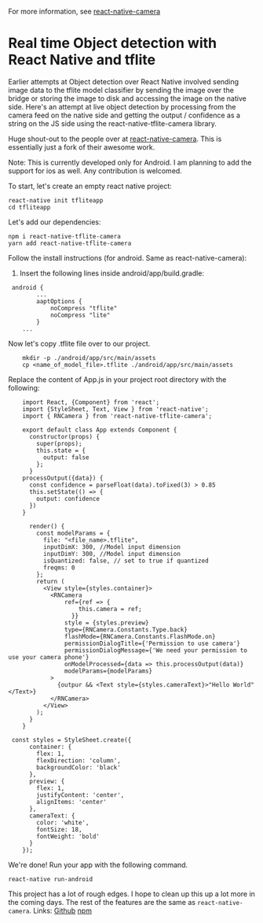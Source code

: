 For more information, see [react-native-camera](https://github.com/react-native-community/react-native-camera)

# Real time Object detection with React Native and tflite

Earlier attempts at Object detection over React Native involved sending image data to the tflite model classifier by sending the image over the bridge or storing the image to disk and accessing the image on the native side. Here's an attempt at live object detection by processing from the camera feed on the native side and getting the output / confidence as a string on the JS side using the react-native-tflite-camera library.

Huge shout-out to the people over at [react-native-camera](https://github.com/react-native-community/react-native-camera). This is essentially just a fork of their awesome work.

Note: This is currently developed only for Android. I am planning to add the support for ios as well. Any contribution is welcomed.

To start, let's create an empty react native project:

```
react-native init tfliteapp
cd tfliteapp
```

Let's add our dependencies:

```
npm i react-native-tflite-camera
yarn add react-native-tflite-camera
```

Follow the install instructions (for android. Same as react-native-camera):

1. Insert the following lines inside android/app/build.gradle:

```
 android {
        ...
        aaptOptions {
            noCompress "tflite"
            noCompress "lite"
        }
    ...
```

Now let's copy .tflite file over to our project.

```
    mkdir -p ./android/app/src/main/assets
    cp <name_of_model_file>.tflite ./android/app/src/main/assets
```

Replace the content of App.js in your project root directory with the following:

```
    import React, {Component} from 'react';
    import {StyleSheet, Text, View } from 'react-native';
    import { RNCamera } from 'react-native-tflite-camera';

    export default class App extends Component {
      constructor(props) {
        super(props);
        this.state = {
          output: false
        };
      }
    processOutput({data}) {
      const confidence = parseFloat(data).toFixed(3) > 0.85
      this.setState(() => {
        output: confidence
      })
    }

      render() {
        const modelParams = {
          file: "<file_name>.tflite",
          inputDimX: 300, //Model input dimension
          inputDimY: 300, //Model input dimension
          isQuantized: false, // set to true if quantized
          freqms: 0
        };
        return (
          <View style={styles.container}>
            <RNCamera
                ref={ref => {
                    this.camera = ref;
                  }}
                style = {styles.preview}
                type={RNCamera.Constants.Type.back}
                flashMode={RNCamera.Constants.FlashMode.on}
                permissionDialogTitle={'Permission to use camera'}
                permissionDialogMessage={'We need your permission to use your camera phone'}
                onModelProcessed={data => this.processOutput(data)}
                modelParams={modelParams}
            >
              {outpur && <Text style={styles.cameraText}>"Hello World"</Text>}
            </RNCamera>
          </View>
        );
      }
    }

 const styles = StyleSheet.create({
      container: {
        flex: 1,
        flexDirection: 'column',
        backgroundColor: 'black'
      },
      preview: {
        flex: 1,
        justifyContent: 'center',
        alignItems: 'center'
      },
      cameraText: {
        color: 'white',
        fontSize: 18,
        fontWeight: 'bold'
      }
    });
```

We're done! Run your app with the following command.

```
react-native run-android
```

This project has a lot of rough edges. I hope to clean up this up a lot more in the coming days. The rest of the features are the same as `react-native-camera`.
Links:
[Github](https://github.com/FaisalAli19/react-native-tflite-camera)
[npm]()
